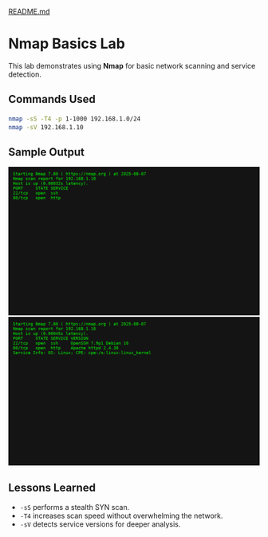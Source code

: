 [README.md](https://github.com/user-attachments/files/21673536/README.md)
# Nmap Basics Lab

This lab demonstrates using **Nmap** for basic network scanning and service detection.

## Commands Used
```bash
nmap -sS -T4 -p 1-1000 192.168.1.0/24
nmap -sV 192.168.1.10
```

## Sample Output
![Nmap Scan](images/nmap-scan.png)
![Nmap Service Detection](images/nmap-service-detection.png)

## Lessons Learned
- `-sS` performs a stealth SYN scan.
- `-T4` increases scan speed without overwhelming the network.
- `-sV` detects service versions for deeper analysis.
